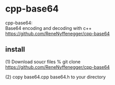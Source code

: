 cpp-base64
===============


cpp-base64:  
Base64 encoding and decoding with c++  
https://github.com/ReneNyffenegger/cpp-base64


## install 
(1) Download soucr files
% git clone https://github.com/ReneNyffenegger/cpp-base64

(2) copy base64.cpp base64.h to your directory

